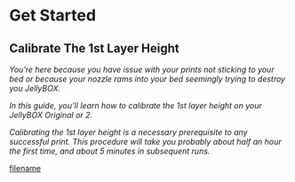 # Get Started

## Calibrate The 1st Layer Height

_You’re here because you have issue with your prints not sticking to your bed or because your nozzle rams into your bed seemingly trying to destroy you JellyBOX._

_In this guide, you’ll learn how to calibrate the 1st layer height on your JellyBOX Original or 2._

_Calibrating the 1st layer height is a necessary prerequisite to any successful print. This procedure will take you probably about half an hour the first time, and about 5 minutes in subsequent runs._

[filename](01-get-started.md ':include')